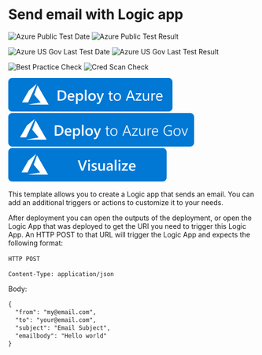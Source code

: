 # Send email with Logic app

![Azure Public Test Date](https://azurequickstartsservice.blob.core.windows.net/badges/101-logic-app-sendgrid/PublicLastTestDate.svg)
![Azure Public Test Result](https://azurequickstartsservice.blob.core.windows.net/badges/101-logic-app-sendgrid/PublicDeployment.svg)

![Azure US Gov Last Test Date](https://azurequickstartsservice.blob.core.windows.net/badges/101-logic-app-sendgrid/FairfaxLastTestDate.svg)
![Azure US Gov Last Test Result](https://azurequickstartsservice.blob.core.windows.net/badges/101-logic-app-sendgrid/FairfaxDeployment.svg)

![Best Practice Check](https://azurequickstartsservice.blob.core.windows.net/badges/101-logic-app-sendgrid/BestPracticeResult.svg)
![Cred Scan Check](https://azurequickstartsservice.blob.core.windows.net/badges/101-logic-app-sendgrid/CredScanResult.svg)

[![Deploy To Azure](https://raw.githubusercontent.com/Azure/azure-quickstart-templates/master/1-CONTRIBUTION-GUIDE/images/deploytoazure.svg?sanitize=true)](https://portal.azure.com/#create/Microsoft.Template/uri/https%3A%2F%2Fraw.githubusercontent.com%2FAzure%2Fazure-quickstart-templates%2Fmaster%2F101-logic-app-sendgrid%2Fazuredeploy.json)  
[![Deploy To Azure US Gov](https://raw.githubusercontent.com/Azure/azure-quickstart-templates/master/1-CONTRIBUTION-GUIDE/images/deploytoazuregov.svg?sanitize=true)](https://portal.azure.us/#create/Microsoft.Template/uri/https%3A%2F%2Fraw.githubusercontent.com%2FAzure%2Fazure-quickstart-templates%2Fmaster%2F101-logic-app-sendgrid%2Fazuredeploy.json) 
[![Visualize](https://raw.githubusercontent.com/Azure/azure-quickstart-templates/master/1-CONTRIBUTION-GUIDE/images/visualizebutton.svg?sanitize=true)](http://armviz.io/#/?load=https%3A%2F%2Fraw.githubusercontent.com%2FAzure%2Fazure-quickstart-templates%2Fmaster%2F101-logic-app-sendgrid%2Fazuredeploy.json)

This template allows you to create a Logic app that sends an email. You can add an additional triggers or actions to customize it to your needs.  

After deployment you can open the outputs of the deployment, or open the Logic App that was deployed to get the URI you need to trigger this Logic App.  An HTTP POST to that URL will trigger the Logic App and expects the following format:

`HTTP POST`

`Content-Type: application/json`

Body:
```
{
  "from": "my@email.com",
  "to": "your@email.com",
  "subject": "Email Subject",
  "emailbody": "Hello world"
}
```